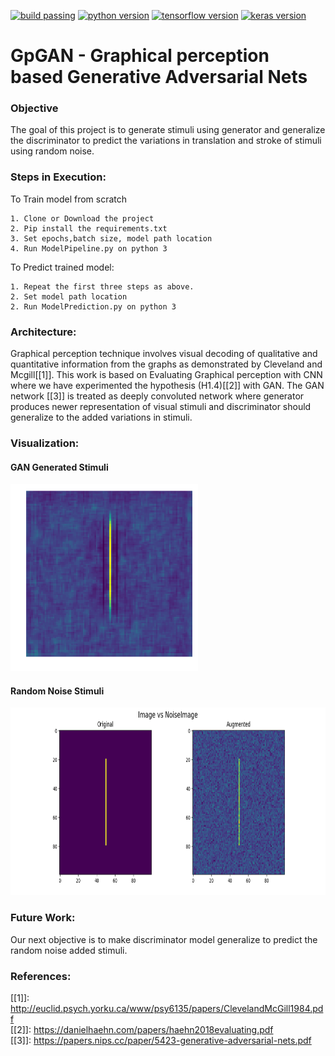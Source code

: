 [![build passing](https://travis-ci.org/ukubuka/ukubuka-core.svg?branch=master	)](https://github.com/AswinVasudevan21/HandGestureClassification/blob/master/README.md)
[![python version](	https://img.shields.io/badge/Python-3.6-blue.svg)](https://github.com/AswinVasudevan21/HandGestureClassification/blob/master/README.md)
[![tensorflow version](	https://img.shields.io/badge/Tensorflow-1.2-yellow.svg)](https://github.com/AswinVasudevan21/HandGestureClassification/blob/master/README.md)
[![keras version](	https://img.shields.io/badge/Keras-2.6-green.svg)](https://github.com/AswinVasudevan21/HandGestureClassification/blob/master/README.md)




# GpGAN - Graphical perception based Generative Adversarial Nets
### Objective
The goal of this project is to generate stimuli using generator and generalize the discriminator to predict the variations in translation and stroke of stimuli using random noise.

### Steps in Execution:
To Train model from scratch

    1. Clone or Download the project
    2. Pip install the requirements.txt
    3. Set epochs,batch size, model path location
    4. Run ModelPipeline.py on python 3


To Predict trained model:

    1. Repeat the first three steps as above.
    2. Set model path location
    2. Run ModelPrediction.py on python 3

### Architecture:
Graphical perception technique involves visual decoding of qualitative and quantitative information from the graphs as demonstrated by Cleveland and Mcgill[[1]]. This work is based on Evaluating Graphical perception with CNN where we have experimented the hypothesis (H1.4)[[2]] with GAN. The GAN network [[3]] is treated as deeply convoluted network where generator produces newer representation of visual stimuli and discriminator should generalize to the added variations in stimuli. 

### Visualization:

#### GAN Generated Stimuli
<img height="300px" src="https://github.com/AswinVasudevan21/GpGAN/blob/master/images/ganstimuli.png">

#### Random Noise Stimuli
<img height="300px" src="https://github.com/AswinVasudevan21/GpGAN/blob/master/images/noiseimage.png">

### Future Work:
Our next objective is to make discriminator model generalize to predict the random noise added stimuli.

### References:
[[1]]: http://euclid.psych.yorku.ca/www/psy6135/papers/ClevelandMcGill1984.pdf <br>
[[2]]: https://danielhaehn.com/papers/haehn2018evaluating.pdf <br>
[[3]]: https://papers.nips.cc/paper/5423-generative-adversarial-nets.pdf <br>
